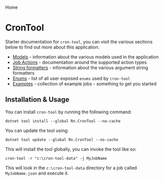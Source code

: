Home

# CronTool
Starter documentation for `cron-tool`, you can visit the various sections below to find out more about this application.

- [Models](/docs/models/README.md) - information about the various models used in the application
- [Job Actions](/docs/job-actions/README.md) - documentation around the supported action types
- [String formatters](/docs/string-formatters/README.md) - information about the various argument string formatters
- [Enums](/docs/enums/README.md) - list of all user exposed `enums` used by `cron-tool`
- [Examples](/docs/examples/README.md) - collection of example jobs - something to get you started

## Installation & Usage
You can install `cron-tool` by running the following command:

    dotnet tool install --global Rn.CronTool --no-cache

You can update the tool using:

    dotnet tool update --global Rn.CronTool --no-cache

This will install the tool globally, you can invoke the tool like so:

    cron-tool -r "c:\cron-tool-data" -j MyJobName

This will look in the `c:\cron-tool-data` directory for a job called `MyJobName.json` and execute it.

<!--(Rn.BuildScriptHelper){
	"version": "1.0.106",
	"replace": false
}(END)-->